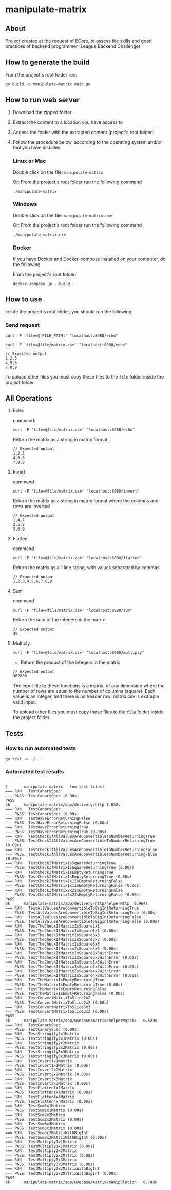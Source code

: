 # manipulate-matrix

## About

Project created at the request of ECore, to assess the skills and good practices of backend programmer (League Backend Challenge)

## How to generate the build

From the project's root folder run:

```
go build -o manipulate-matrix main.go
```

## How to run web server

1. Download the zipped folder
2. Extract the content to a location you have access to
3. Access the folder with the extracted content (project's root folder)
4. Follow the procedure below, according to the operating system and/or tool you have installed

    ### Linux or Mac

    Double click on the file: `manipulate-matrix`

    Or:
    From the project's root folder run the following command

    ```
    ./manipulate-matrix
    ```

    ### Windows

    Double click on the file: `manipulate-matrix.exe`

    Or:
    From the project's root folder run the following command

    ```
    ./manipulate-matrix.exe
    ```

    ### Docker

    If you have Docker and Docker-compose installed on your computer, do the following

    From the project's root folder:

    ```
    docker-compose up --build
    ```

## How to use

Inside the project's root folder, you should run the following:

### Send request

```
curl -F 'file=@[FILE_PATH]' "localhost:8080/echo"
```

```
curl -F 'file=@file/matrix.csv' "localhost:8080/echo"
```

```
// Expected output
1,2,3
4,5,6
7,8,9
```

To upload other files you must copy these files to the `file` folder inside the project folder.

## All Operations

1. Echo

    command:

    ```
    curl -F 'file=@file/matrix.csv' "localhost:8080/echo"
    ```

    Return the matrix as a string in matrix format.

    ```
    // Expected output
    1,2,3
    4,5,6
    7,8,9
    ```

2. Invert

    command

    ```
    curl -F 'file=@file/matrix.csv' "localhost:8080/invert"
    ```

    Return the matrix as a string in matrix format where the columns and rows are inverted

    ```
    // Expected output
    1,4,7
    2,5,8
    3,6,9
    ```

3. Flatten

    command

    ```
    curl -F 'file=@file/matrix.csv' "localhost:8080/flatten"
    ```

    Return the matrix as a 1 line string, with values separated by commas.

    ```
    // Expected output
    1,2,3,4,5,6,7,8,9
    ```

4. Sum

    command

    ```
    curl -F 'file=@file/matrix.csv' "localhost:8080/sum"
    ```

    Return the sum of the integers in the matrix

    ```
    // Expected output
    45
    ```

5. Multiply

    ```
    curl -F 'file=@file/matrix.csv' "localhost:8080/multiply"
    ```

    - Return the product of the integers in the matrix

    ```
    // Expected output
    362880
    ```

    The input file to these functions is a matrix, of any dimension where the number of rows are equal to the number of columns (square). Each value is an integer, and there is no header row. matrix.csv is example valid input.

    To upload other files you must copy these files to the `file` folder inside the project folder.

## Tests

### How to run automated tests

```
go test -v ./...
```

### Automated test results

```

?   	manipulate-matrix	[no test files]
=== RUN   TestCanarySpec
--- PASS: TestCanarySpec (0.00s)
PASS
ok  	manipulate-matrix/app/delivery/http	1.832s
=== RUN   TestCanarySpec
--- PASS: TestCanarySpec (0.00s)
=== RUN   TestHaveErrorReturningFalse
--- PASS: TestHaveErrorReturningFalse (0.00s)
=== RUN   TestHaveErrorReturningTrue
--- PASS: TestHaveErrorReturningTrue (0.00s)
=== RUN   TestCheckIfAllValuesAreConvertibleToNumberReturningTrue
--- PASS: TestCheckIfAllValuesAreConvertibleToNumberReturningTrue (0.00s)
=== RUN   TestCheckIfAllValuesAreConvertibleToNumberReturningFalse
--- PASS: TestCheckIfAllValuesAreConvertibleToNumberReturningFalse (0.00s)
=== RUN   TestCheckIfMatrixIsSquareReturningTrue
--- PASS: TestCheckIfMatrixIsSquareReturningTrue (0.00s)
=== RUN   TestCheckIfMatrixIsEmptyReturningTrue
--- PASS: TestCheckIfMatrixIsEmptyReturningTrue (0.00s)
=== RUN   TestCheckIfMatrix1x1IsEmptyReturningFalse
--- PASS: TestCheckIfMatrix1x1IsEmptyReturningFalse (0.00s)
=== RUN   TestCheckIfMatrix2x2IsEmptyReturningFalse
--- PASS: TestCheckIfMatrix2x2IsEmptyReturningFalse (0.00s)
PASS
ok  	manipulate-matrix/app/delivery/http/helperHttp	0.964s
=== RUN   TestAllValuesAreConvertibleToBigIntReturningTrue
--- PASS: TestAllValuesAreConvertibleToBigIntReturningTrue (0.00s)
=== RUN   TestAllValuesAreConvertibleToBigIntReturningFalse
--- PASS: TestAllValuesAreConvertibleToBigIntReturningFalse (0.00s)
=== RUN   TestTheCheckIfMatrixIsSquare1x1
--- PASS: TestTheCheckIfMatrixIsSquare1x1 (0.00s)
=== RUN   TestTheCheckIfMatrixIsSquare3x3
--- PASS: TestTheCheckIfMatrixIsSquare3x3 (0.00s)
=== RUN   TestTheCheckIfMatrixIsSquare5x5
--- PASS: TestTheCheckIfMatrixIsSquare5x5 (0.00s)
=== RUN   TestTheCheckIfMatrixIsSquare3x3WithError
--- PASS: TestTheCheckIfMatrixIsSquare3x3WithError (0.00s)
=== RUN   TestTheCheckIfMatrixIsSquare1x3WithError
--- PASS: TestTheCheckIfMatrixIsSquare1x3WithError (0.00s)
=== RUN   TestTheCheckIfMatrixIsSquare4x2WithError
--- PASS: TestTheCheckIfMatrixIsSquare4x2WithError (0.00s)
=== RUN   TestTheMatrixIsEmptyReturningTrue
--- PASS: TestTheMatrixIsEmptyReturningTrue (0.00s)
=== RUN   TestTheMatrixIsEmptyReturningFalse
--- PASS: TestTheMatrixIsEmptyReturningFalse (0.00s)
=== RUN   TestConvertMatrixToSlice2x2
--- PASS: TestConvertMatrixToSlice2x2 (0.00s)
=== RUN   TestConvertMatrixToSlice3x3
--- PASS: TestConvertMatrixToSlice3x3 (0.00s)
PASS
ok  	manipulate-matrix/app/usecase/matrix/helperMatrix	0.529s
=== RUN   TestCanarySpec
--- PASS: TestCanarySpec (0.00s)
=== RUN   TestStringify1x1Matrix
--- PASS: TestStringify1x1Matrix (0.00s)
=== RUN   TestStringify2x2Matrix
--- PASS: TestStringify2x2Matrix (0.00s)
=== RUN   TestStringify3x3Matrix
--- PASS: TestStringify3x3Matrix (0.00s)
=== RUN   TestInvert1x1Matrix
--- PASS: TestInvert1x1Matrix (0.00s)
=== RUN   TestInvert2x2Matrix
--- PASS: TestInvert2x2Matrix (0.00s)
=== RUN   TestInvert3x3Matrix
--- PASS: TestInvert3x3Matrix (0.00s)
=== RUN   TestFlatten1x1Matrix
--- PASS: TestFlatten1x1Matrix (0.00s)
=== RUN   TestFlatten4x4Matrix
--- PASS: TestFlatten4x4Matrix (0.00s)
=== RUN   TestSum1x1Matrix
--- PASS: TestSum1x1Matrix (0.00s)
=== RUN   TestSum2x2Matrix
--- PASS: TestSum2x2Matrix (0.00s)
=== RUN   TestSum3x3Matrix
--- PASS: TestSum3x3Matrix (0.00s)
=== RUN   TestSum3x3MatrixWithBigInt
--- PASS: TestSum3x3MatrixWithBigInt (0.00s)
=== RUN   TestMultiply1x1Matrix
--- PASS: TestMultiply1x1Matrix (0.00s)
=== RUN   TestMultiply2x2Matrix
--- PASS: TestMultiply2x2Matrix (0.00s)
=== RUN   TestMultiply3x3Matrix
--- PASS: TestMultiply3x3Matrix (0.00s)
=== RUN   TestMultiply2x2MatrixWithBigInt
--- PASS: TestMultiply2x2MatrixWithBigInt (0.00s)
PASS
ok  	manipulate-matrix/app/usecase/matrix/manipulation	0.748s

```

